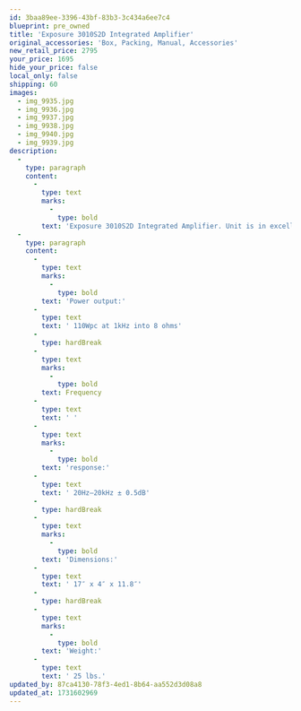 ```yaml
---
id: 3baa89ee-3396-43bf-83b3-3c434a6ee7c4
blueprint: pre_owned
title: 'Exposure 3010S2D Integrated Amplifier'
original_accessories: 'Box, Packing, Manual, Accessories'
new_retail_price: 2795
your_price: 1695
hide_your_price: false
local_only: false
shipping: 60
images:
  - img_9935.jpg
  - img_9936.jpg
  - img_9937.jpg
  - img_9938.jpg
  - img_9940.jpg
  - img_9939.jpg
description:
  -
    type: paragraph
    content:
      -
        type: text
        marks:
          -
            type: bold
        text: 'Exposure 3010S2D Integrated Amplifier. Unit is in excellent physical and functional condition with original box, packing and accessories. Unit sold as new for $2,795.00'
  -
    type: paragraph
    content:
      -
        type: text
        marks:
          -
            type: bold
        text: 'Power output:'
      -
        type: text
        text: ' 110Wpc at 1kHz into 8 ohms'
      -
        type: hardBreak
      -
        type: text
        marks:
          -
            type: bold
        text: Frequency
      -
        type: text
        text: ' '
      -
        type: text
        marks:
          -
            type: bold
        text: 'response:'
      -
        type: text
        text: ' 20Hz–20kHz ± 0.5dB'
      -
        type: hardBreak
      -
        type: text
        marks:
          -
            type: bold
        text: 'Dimensions:'
      -
        type: text
        text: ' 17″ x 4″ x 11.8″'
      -
        type: hardBreak
      -
        type: text
        marks:
          -
            type: bold
        text: 'Weight:'
      -
        type: text
        text: ' 25 lbs.'
updated_by: 87ca4130-78f3-4ed1-8b64-aa552d3d08a8
updated_at: 1731602969
---
```


